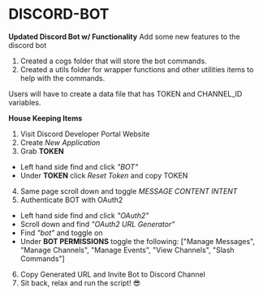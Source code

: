 # DISCORD-BOT

**Updated Discord Bot w/ Functionality**
Add some new features to the discord bot 
1. Created a cogs folder that will store the bot commands.
2. Created a utils folder for wrapper functions and other utilities items to help with the commands.

Users will have to create a data file that has TOKEN and CHANNEL_ID variables. 

**House Keeping Items**
1. Visit Discord Developer Portal Website
2. Create *New Application*
3. Grab **TOKEN**
  - Left hand side find and click *"BOT"*
  - Under **TOKEN** click *Reset Token* and copy TOKEN
4. Same page scroll down and toggle *MESSAGE CONTENT INTENT*
5. Authenticate BOT with OAuth2
  - Left hand side find and click *"OAuth2"*
  - Scroll down and find *"OAuth2 URL Generator"*
  - Find *"bot"* and toggle on
  - Under **BOT PERMISSIONS** toggle the following:
  ["Manage Messages", "Manage Channels", "Manage Events", "View Channels", "Slash Commands"]
6. Copy Generated URL and Invite Bot to Discord Channel
7. Sit back, relax and run the script! 😎
